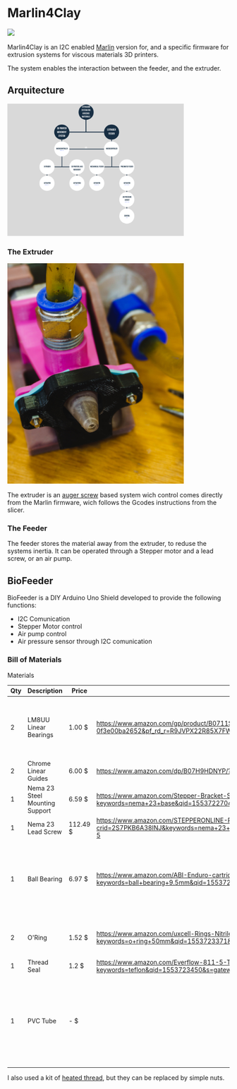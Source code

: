 # Marlin4Clay

<img src="Images/print.JOG"  width="400" >

Marlin4Clay is an I2C enabled [Marlin](https://github.com/MarlinFirmware/Marlin) version for, and a specific firmware for extrusion systems for viscous materials 3D printers.

The system enables the interaction between the feeder, and the extruder. 

## Arquitecture

<img src="images/arquitecture.png"  width="400" >

### The Extruder
<img src="images/extruder.jpg"  width="400" >

The extruder is an [auger screw](http://unfoldfab.blogspot.com/2012/08/road-to-better-paste-extrusion-episode.html) based system wich control comes directly from the Marlin firmware, wich follows the Gcodes instructions from the slicer. 

### The Feeder

The feeder stores the material away from the extruder, to reduse the systems inertia. It can be operated through a Stepper motor and a lead screw, or an air pump. 

## BioFeeder

BioFeeder is a DIY Arduino Uno Shield developed to provide the following functions: 

- I2C Comunication
- Stepper Motor control
- Air pump control
- Air pressure sensor through I2C comunication

### Bill of Materials

 Materials

| Qty |  Description    |  Price  |           Link           | Notes  |
|-----|-----------------|---------|--------------------------|--------|
| 2   | LM8UU Linear Bearings    |  1.00 $| https://www.amazon.com/gp/product/B0711SNV4N?pf_rd_p=1581d9f4-062f-453c-b69e-0f3e00ba2652&pf_rd_r=R9JVPX22R85X7FW7D5QV   |    Order many, as those packages are more convinient than the unit price.    |
| 2   | Chrome Linear Guides    |  6.00 $| https://www.amazon.com/dp/B07H9HDNYP/?coliid=I3FH7XXY9FZOZL&colid=IKZOWO2NXR68&psc=0&ref_=lv_ov_lig_dp_it   |        |
| 1   | Nema 23 Steel Mounting Support  |  6.59 $| https://www.amazon.com/Stepper-Bracket-Support-Mounting-Engraving/dp/B075L92Y6B/ref=sr_1_1?keywords=nema+23+base&qid=1553722704&s=gateway&sr=8-1  |        |
| 1   | Nema 23 Lead Screw   |  112.49 $| https://www.amazon.com/STEPPERONLINE-Precision-Actuator-External-1-5875mm/dp/B07PTZ8JN4/ref=sr_1_5?crid=2S7PKB6A38INJ&keywords=nema+23+lead+screw&qid=1553722758&s=gateway&sprefix=nema23+lead%2Caps%2C135&sr=8-5   |        |
| 1   | Ball Bearing  |  6.97 $| https://www.amazon.com/ABI-Enduro-cartridge-bearing-9-5x22-2x7/dp/B001GSKOB0/ref=sr_1_18?keywords=ball+bearing+9.5mm&qid=1553723200&s=gateway&sr=8-18   | This one is expensive, but you just need it to fit your lead screw from the motor.        |
| 2   | O'Ring  |  1.52 $| https://www.amazon.com/uxcell-Rings-Nitrile-Rubber-Diameter/dp/B07HRRTRP9/ref=sr_1_13?keywords=o+ring+50mm&qid=1553723371&s=gateway&sr=8-13   |     I used a 50mm diam with a 3mm thickness   |
| 1   | Thread Seal |  1.2 $| https://www.amazon.com/Everflow-811-5-Thread-Plumbers-White/dp/B00538ITFW/ref=sr_1_2?keywords=teflon&qid=1553723450&s=gateway&sr=8-2   |        |
| 1   | PVC Tube |  - $| |     You can find it easily in a Home Depot store. I used an 52mm inner diam and 61 mm outer diam.   |

I also used a kit of [heated thread](https://www.amazon.com/DYWISHKEY-Knurled-Threaded-Embedment-Assortment/dp/B07MWBJB67/ref=sr_1_1?crid=3L2FCJJJOUFU8&keywords=thread+heat+set&qid=1553723758&s=gateway&sprefix=thread%2Caps%2C142&sr=8-1-spell), but they can be replaced by simple nuts.
